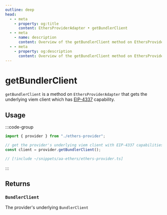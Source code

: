```yaml
---
outline: deep
head:
  - - meta
    - property: og:title
      content: EthersProviderAdapter • getBundlerClient
  - - meta
    - name: description
      content: Overview of the getBundlerClient method on EthersProviderAdapter in aa-ethers
  - - meta
    - property: og:description
      content: Overview of the getBundlerClient method on EthersProviderAdapter in aa-ethers
---
```


# getBundlerClient

`getBundlerClient` is a method on `EthersProviderAdapter` that gets the underlying viem client which has [EIP-4337](https://eips.ethereum.org/EIPS/eip-4337) capability.

## Usage

:::code-group

```ts [example.ts]
import { provider } from "./ethers-provider";

// get the provider's underlying viem client with EIP-4337 capabilities
const client = provider.getBundlerClient();
```

```ts [ethers-provider.ts]
// [!include ~/snippets/aa-ethers/ethers-provider.ts]
```

:::

## Returns

### `BundlerClient`

The provider's underlying `BundlerClient`

